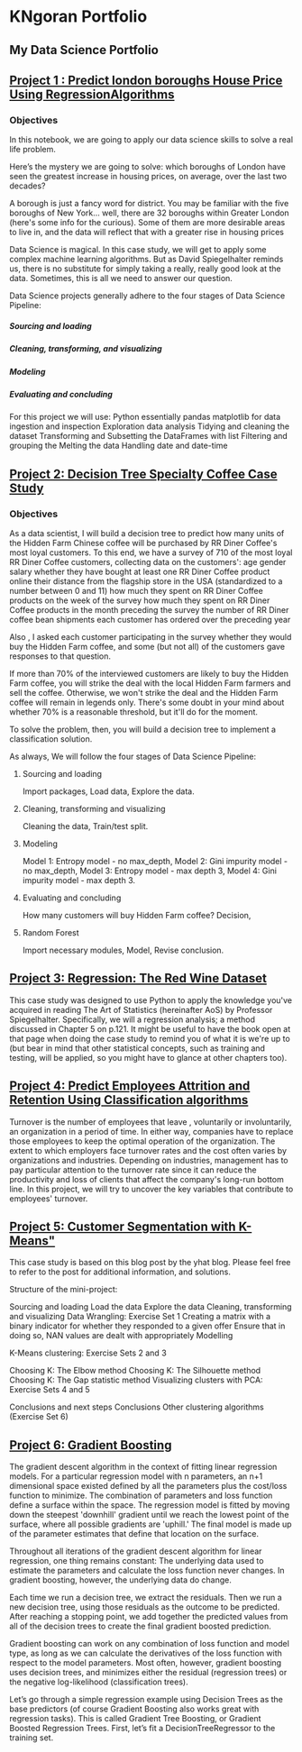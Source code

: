 # KNgoran Portfolio
## My Data Science Portfolio


## [Project 1 : Predict london boroughs House Price Using RegressionAlgorithms](https://github.com/kngoran/Project1/blob/main/%20%20Employee%20Churn%20model%20%20with%20Strategic%20Retention%20Plan.ipynb)


### Objectives


In this notebook, we are  going to apply our data science skills to solve a real life problem.

Here’s the mystery we are going to solve: which boroughs of London have seen the greatest increase in housing prices, on average, over the last two decades?

A borough is just a fancy word for district. You may be familiar with the five boroughs of New York… well, there are 32 boroughs within Greater London (here's some info for the curious). Some of them are more desirable areas to live in, and the data will reflect that with a greater rise in housing prices


Data Science is magical. In this case study, we will get to apply some complex machine learning algorithms. But as David Spiegelhalter reminds us, there is no substitute for simply taking a really, really good look at the data. Sometimes, this is all we need to answer our question.

Data Science projects generally adhere to the four stages of Data Science Pipeline:

##### Sourcing and loading
##### Cleaning, transforming, and visualizing
##### Modeling
##### Evaluating and concluding

For this project we will use:
Python essentially pandas matplotlib for
    data ingestion and inspection 
    Exploration data analysis
    Tidying  and cleaning the  dataset
    Transforming and  Subsetting the  DataFrames with list 
    Filtering and grouping the
    Melting the data 
    Handling date and date-time 
    
 





## [Project 2: Decision Tree Specialty Coffee Case Study](https://github.com/kngoran/Project1/blob/main/%20Decision%20Tree%20Specialty%20Coffee%20Case%20Study%20Right%20Copy%20.ipynb)


### Objectives 

As a data scientist, I  will build a decision tree to predict how many units of the Hidden Farm Chinese coffee will be purchased by RR Diner Coffee's most loyal customers.
To this end, we have a survey of 710 of the most loyal RR Diner Coffee customers, collecting data on the customers':
    age
    gender
    salary
    whether they have bought at least one RR Diner Coffee product online
    their distance from the flagship store in the USA (standardized to a number between 0 and 11)
    how much they spent on RR Diner Coffee products on the week of the survey
    how much they spent on RR Diner Coffee products in the month preceding the survey
    the number of RR Diner coffee bean shipments each customer has ordered over the preceding year

 Also , I asked each customer participating in the survey whether they would buy the Hidden Farm coffee, and some (but not all) of the customers gave responses to that question.

 If more than 70% of the interviewed customers are likely to buy the Hidden Farm coffee, you will strike the deal with the local Hidden Farm farmers and sell the coffee. Otherwise, we won't strike the deal and the Hidden Farm coffee will remain in legends only. There's some doubt in your mind about whether 70% is a reasonable threshold, but it'll do for the moment.

To solve the problem, then, you will build a decision tree to implement a classification solution.

As always, We will follow the four stages of Data Science Pipeline:

1. Sourcing and loading

    Import packages,
    Load data,
    Explore the data.

2. Cleaning, transforming and visualizing

    Cleaning the data,
    Train/test split.

3. Modeling

    Model 1: Entropy model - no max_depth,
    Model 2: Gini impurity model - no max_depth,
    Model 3: Entropy model - max depth 3,
    Model 4: Gini impurity model - max depth 3.

4. Evaluating and concluding

    How many customers will buy Hidden Farm coffee?
    Decision,

5. Random Forest

    Import necessary modules,
    Model,
    Revise conclusion.



## [Project 3: Regression: The Red Wine Dataset](https://github.com/kngoran/Project1/blob/main/%20Regression%20Case%20Study-%20the%20Red%20Wine%20Dataset%20.ipynb)

This case study was designed  to use Python to apply the knowledge you've acquired in reading The Art of Statistics (hereinafter AoS) by Professor Spiegelhalter. Specifically,  we will a regression analysis; a method discussed in Chapter 5 on p.121. It might be useful to have the book open at that page when doing the case study to remind you of what it is we're up to (but bear in mind that other statistical concepts, such as training and testing, will be applied, so you might have to glance at other chapters too).

## [Project 4: Predict Employees Attrition and Retention Using Classification algorithms](https://github.com/kngoran/Project1/blob/main/%20%20Employee%20Churn%20model%20%20with%20Strategic%20Retention%20Plan.ipynb)

Turnover is the number of employees that leave , voluntarily or involuntarily, an organization in a period of time. In either way, companies have to replace those employees to keep the optimal operation of the organization. The extent to which employers face turnover rates and the cost often varies by organizations and industries. Depending on industries, management has to pay particular attention to the turnover rate since it can reduce the productivity and loss of clients that affect the company's long-run bottom line. In this project, we will try to uncover the key variables that contribute to employees' turnover.


## [Project 5: Customer Segmentation with K-Means"](https://github.com/kngoran/Project1/blob/main/Clustering%20Case%20Study%20-%20Customer%20Segmentation%20with%20K-Means%20-%20Tier%203.ipynb)


This case study is based on this blog post by the yhat blog. Please feel free to refer to the post for additional information, and solutions.

Structure of the mini-project:

Sourcing and loading
Load the data
Explore the data
Cleaning, transforming and visualizing
Data Wrangling: Exercise Set 1
Creating a matrix with a binary indicator for whether they responded to a given offer
Ensure that in doing so, NAN values are dealt with appropriately
Modelling

K-Means clustering: Exercise Sets 2 and 3

Choosing K: The Elbow method
Choosing K: The Silhouette method
Choosing K: The Gap statistic method
Visualizing clusters with PCA: Exercise Sets 4 and 5

Conclusions and next steps
Conclusions
Other clustering algorithms (Exercise Set 6)

## [Project 6: Gradient Boosting](https://github.com/kngoran/Project1/blob/main/Gradient%20Boosting%20Case_Study.ipynb)

 The gradient descent algorithm in the context of fitting linear regression models. For a particular regression model with n parameters, an n+1 dimensional space existed defined by all the parameters plus the cost/loss function to minimize. The combination of parameters and loss function define a surface within the space. The regression model is fitted by moving down the steepest 'downhill' gradient until we reach the lowest point of the surface, where all possible gradients are 'uphill.' The final model is made up of the parameter estimates that define that location on the surface.

Throughout all iterations of the gradient descent algorithm for linear regression, one thing remains constant: The underlying data used to estimate the parameters and calculate the loss function never changes. In gradient boosting, however, the underlying data do change.

Each time we run a decision tree, we extract the residuals. Then we run a new decision tree, using those residuals as the outcome to be predicted. After reaching a stopping point, we add together the predicted values from all of the decision trees to create the final gradient boosted prediction.

Gradient boosting can work on any combination of loss function and model type, as long as we can calculate the derivatives of the loss function with respect to the model parameters. Most often, however, gradient boosting uses decision trees, and minimizes either the residual (regression trees) or the negative log-likelihood (classification trees).

Let’s go through a simple regression example using Decision Trees as the base predictors (of course Gradient Boosting also works great with regression tasks). This is called Gradient Tree Boosting, or Gradient Boosted Regression Trees. First, let’s fit a DecisionTreeRegressor to the training set.

